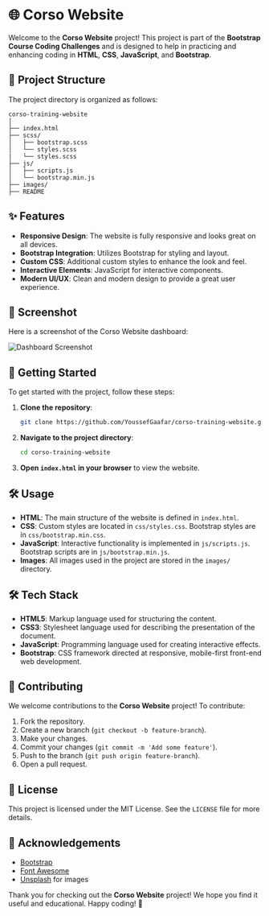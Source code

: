 # 🌐 Corso Website

Welcome to the **Corso Website** project! This project is part of the **Bootstrap Course Coding Challenges** and is designed to help in practicing and enhancing coding in **HTML**, **CSS**, **JavaScript**, and **Bootstrap**.

## 📁 Project Structure

The project directory is organized as follows:

```
corso-training-website
│
├── index.html
├── scss/
│   ├── bootstrap.scss
│   └── styles.scss
|   └── styles.scss
├── js/
│   ├── scripts.js
│   └── bootstrap.min.js
├── images/
├── README
```

## ✨ Features

- **Responsive Design**: The website is fully responsive and looks great on all devices.
- **Bootstrap Integration**: Utilizes Bootstrap for styling and layout.
- **Custom CSS**: Additional custom styles to enhance the look and feel.
- **Interactive Elements**: JavaScript for interactive components.
- **Modern UI/UX**: Clean and modern design to provide a great user experience.

## 📸 Screenshot

Here is a screenshot of the Corso Website dashboard:

![Dashboard Screenshot](images/screen.jpg)

## 🚀 Getting Started

To get started with the project, follow these steps:

1. **Clone the repository**:
   ```bash
   git clone https://github.com/YoussefGaafar/corso-training-website.git
   ```
2. **Navigate to the project directory**:
   ```bash
   cd corso-training-website
   ```
3. **Open `index.html` in your browser** to view the website.

## 🛠️ Usage

- **HTML**: The main structure of the website is defined in `index.html`.
- **CSS**: Custom styles are located in `css/styles.css`. Bootstrap styles are in `css/bootstrap.min.css`.
- **JavaScript**: Interactive functionality is implemented in `js/scripts.js`. Bootstrap scripts are in `js/bootstrap.min.js`.
- **Images**: All images used in the project are stored in the `images/` directory.

## 🛠️ Tech Stack

- **HTML5**: Markup language used for structuring the content.
- **CSS3**: Stylesheet language used for describing the presentation of the document.
- **JavaScript**: Programming language used for creating interactive effects.
- **Bootstrap**: CSS framework directed at responsive, mobile-first front-end web development.

## 🤝 Contributing

We welcome contributions to the **Corso Website** project! To contribute:

1. Fork the repository.
2. Create a new branch (`git checkout -b feature-branch`).
3. Make your changes.
4. Commit your changes (`git commit -m 'Add some feature'`).
5. Push to the branch (`git push origin feature-branch`).
6. Open a pull request.

## 📜 License

This project is licensed under the MIT License. See the `LICENSE` file for more details.

## 🙏 Acknowledgements

- [Bootstrap](https://getbootstrap.com/)
- [Font Awesome](https://fontawesome.com/)
- [Unsplash](https://unsplash.com/) for images

Thank you for checking out the **Corso Website** project! We hope you find it useful and educational. Happy coding! 🎉
